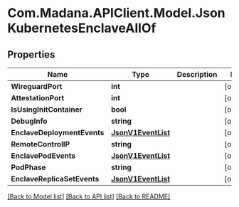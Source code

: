 
# Com.Madana.APIClient.Model.JsonKubernetesEnclaveAllOf

## Properties

Name | Type | Description | Notes
------------ | ------------- | ------------- | -------------
**WireguardPort** | **int** |  | [optional] 
**AttestationPort** | **int** |  | [optional] 
**IsUsingInitContainer** | **bool** |  | [optional] 
**DebugInfo** | **string** |  | [optional] 
**EnclaveDeploymentEvents** | [**JsonV1EventList**](JsonV1EventList.md) |  | [optional] 
**RemoteControlIP** | **string** |  | [optional] 
**EnclavePodEvents** | [**JsonV1EventList**](JsonV1EventList.md) |  | [optional] 
**PodPhase** | **string** |  | [optional] 
**EnclaveReplicaSetEvents** | [**JsonV1EventList**](JsonV1EventList.md) |  | [optional] 

[[Back to Model list]](../README.md#documentation-for-models)
[[Back to API list]](../README.md#documentation-for-api-endpoints)
[[Back to README]](../README.md)

